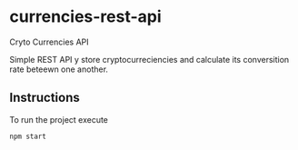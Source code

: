 # currencies-rest-api
Cryto Currencies API

Simple REST API y store cryptocurreciencies
and calculate its conversition rate beteewn one 
another.

## Instructions

To run the project execute
```bash
npm start
```
